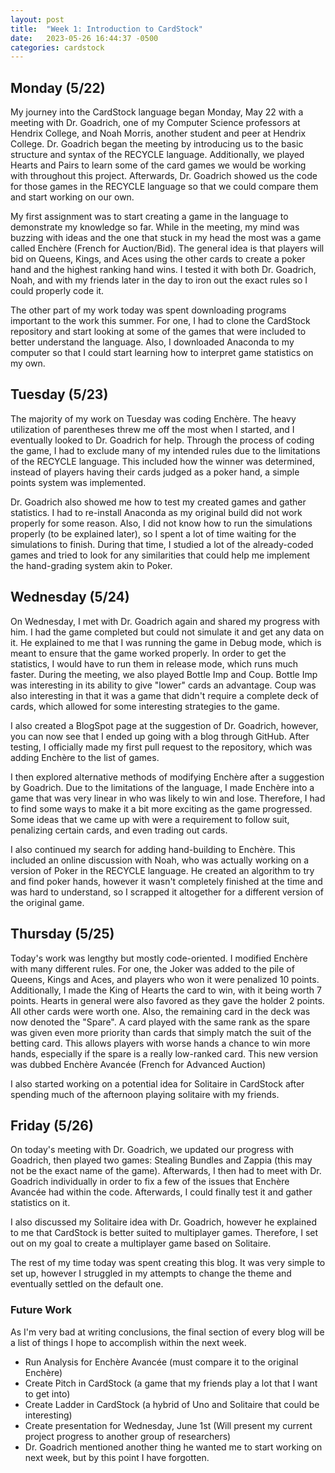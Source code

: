 ```yaml
---
layout: post
title:  "Week 1: Introduction to CardStock"
date:   2023-05-26 16:44:37 -0500
categories: cardstock
---
```

## Monday (5/22)
My journey into the CardStock language began Monday, May 22 with a meeting with Dr. Goadrich, one of my Computer Science professors at Hendrix College, and Noah Morris, another student and peer at Hendrix College. Dr. Goadrich began the meeting by introducing us to the basic structure and syntax of the RECYCLE language. Additionally, we played Hearts and Pairs to learn some of the card games we would be working with throughout this project. Afterwards, Dr. Goadrich showed us the code for those games in the RECYCLE language so that we could compare them and start working on our own.

My first assignment was to start creating a game in the language to demonstrate my knowledge so far. While in the meeting, my mind was buzzing with ideas and the one that stuck in my head the most was a game called Enchère (French for Auction/Bid). The general idea is that players will bid on Queens, Kings, and Aces using the other cards to create a poker hand and the highest ranking hand wins. I tested it with both Dr. Goadrich, Noah, and with my friends later in the day to iron out the exact rules so I could properly code it.

The other part of my work today was spent downloading programs important to the work this summer. For one, I had to clone the CardStock repository and start looking at some of the games that were included to better understand the language. Also, I downloaded Anaconda to my computer so that I could start learning how to interpret game statistics on my own.

## Tuesday (5/23)
The majority of my work on Tuesday was coding Enchère. The heavy utilization of parentheses threw me off the most when I started, and I eventually looked to Dr. Goadrich for help. Through the process of coding the game, I had to exclude many of my intended rules due to the limitations of the RECYCLE language. This included how the winner was determined, instead of players having their cards judged as a poker hand, a simple points system was implemented.

Dr. Goadrich also showed me how to test my created games and gather statistics. I had to re-install Anaconda as my original build did not work properly for some reason. Also, I did not know how to run the simulations properly (to be explained later), so I spent a lot of time waiting for the simulations to finish. During that time, I studied a lot of the already-coded games and tried to look for any similarities that could help me implement the hand-grading system akin to Poker.

## Wednesday (5/24)
On Wednesday, I met with Dr. Goadrich again and shared my progress with him. I had the game completed but could not simulate it and get any data on it. He explained to me that I was running the game in Debug mode, which is meant to ensure that the game worked properly. In order to get the statistics, I would have to run them in release mode, which runs much faster. During the meeting, we also played Bottle Imp and Coup. Bottle Imp was interesting in its ability to give "lower" cards an advantage. Coup was also interesting in that it was a game that didn't require a complete deck of cards, which allowed for some interesting strategies to the game.

I also created a BlogSpot page at the suggestion of Dr. Goadrich, however, you can now see that I ended up going with a blog through GitHub. After testing, I officially made my first pull request to the repository, which was adding Enchère to the list of games.

I then explored alternative methods of modifying Enchère after a suggestion by Goadrich. Due to the limitations of the language, I made Enchère into a game that was very linear in who was likely to win and lose. Therefore, I had to find some ways to make it a bit more exciting as the game progressed. Some ideas that we came up with were a requirement to follow suit, penalizing certain cards, and even trading out cards.

I also continued my search for adding hand-building to Enchère. This included an online discussion with Noah, who was actually working on a version of Poker in the RECYCLE language. He created an algorithm to try and find poker hands, however it wasn't completely finished at the time and was hard to understand, so I scrapped it altogether for a different version of the original game.

## Thursday (5/25)
Today's work was lengthy but mostly code-oriented. I modified Enchère with many different rules. For one, the Joker was added to the pile of Queens, Kings and Aces, and players who won it were penalized 10 points. Additionally, I made the King of Hearts the card to win, with it being worth 7 points. Hearts in general were also favored as they gave the holder 2 points. All other cards were worth one. Also, the remaining card in the deck was now denoted the "Spare". A card played with the same rank as the spare was given even more priority than cards that simply match the suit of the betting card. This allows players with worse hands a chance to win more hands, especially if the spare is a really low-ranked card. This new version was dubbed Enchère Avancée (French for Advanced Auction)

I also started working on a potential idea for Solitaire in CardStock after spending much of the afternoon playing solitaire with my friends.

## Friday (5/26)
On today's meeting with Dr. Goadrich, we updated our progress with Goadrich, then played two games: Stealing Bundles and Zappia (this may not be the exact name of the game). Afterwards, I then had to meet with Dr. Goadrich individually in order to fix a few of the issues that Enchère Avancée had within the code. Afterwards, I could finally test it and gather statistics on it.

I also discussed my Solitaire idea with Dr. Goadrich, however he explained to me that CardStock is better suited to multiplayer games. Therefore, I set out on my goal to create a multiplayer game based on Solitaire.

The rest of my time today was spent creating this blog. It was very simple to set up, however I struggled in my attempts to change the theme and eventually settled on the default one.

### Future Work
As I'm very bad at writing conclusions, the final section of every blog will be a list of things I hope to accomplish within the next week.

- Run Analysis for Enchère Avancée (must compare it to the original Enchère)
- Create Pitch in CardStock (a game that my friends play a lot that I want to get into)
- Create Ladder in CardStock (a hybrid of Uno and Solitaire that could be interesting)
- Create presentation for Wednesday, June 1st (Will present my current project progress to another group of researchers)
- Dr. Goadrich mentioned another thing he wanted me to start working on next week, but by this point I have forgotten.